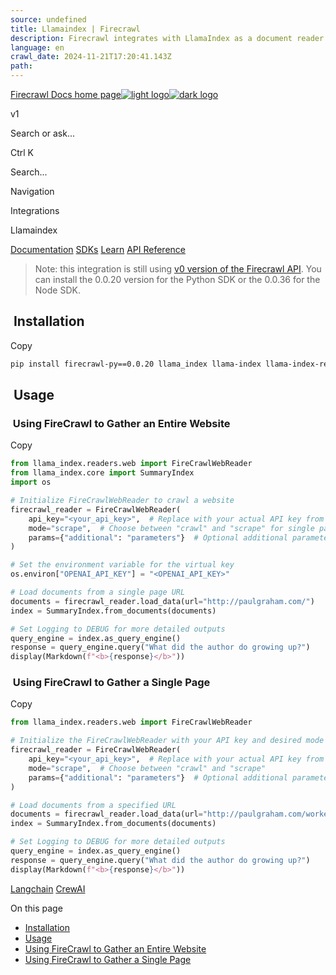 ```yaml
---
source: undefined
title: Llamaindex | Firecrawl
description: Firecrawl integrates with LlamaIndex as a document reader.
language: en
crawl_date: 2024-11-21T17:20:41.143Z
path: 
---
```


[Firecrawl Docs home page![light logo](https://mintlify.s3-us-west-1.amazonaws.com/firecrawl/logo/light.svg)![dark logo](https://mintlify.s3-us-west-1.amazonaws.com/firecrawl/logo/dark.svg)](https://firecrawl.dev)

v1

Search or ask...

Ctrl K

Search...

Navigation

Integrations

Llamaindex

[Documentation](/introduction) [SDKs](/sdks/overview) [Learn](https://www.firecrawl.dev/blog/category/tutorials) [API Reference](/api-reference/introduction)

> Note: this integration is still using [v0 version of the Firecrawl API](/v0/introduction). You can install the 0.0.20 version for the Python SDK or the 0.0.36 for the Node SDK.

## [​](\#installation)  Installation

Copy

```bash
pip install firecrawl-py==0.0.20 llama_index llama-index llama-index-readers-web

```

## [​](\#usage)  Usage

### [​](\#using-firecrawl-to-gather-an-entire-website)  Using FireCrawl to Gather an Entire Website

Copy

```python
from llama_index.readers.web import FireCrawlWebReader
from llama_index.core import SummaryIndex
import os

# Initialize FireCrawlWebReader to crawl a website
firecrawl_reader = FireCrawlWebReader(
    api_key="<your_api_key>",  # Replace with your actual API key from https://www.firecrawl.dev/
    mode="scrape",  # Choose between "crawl" and "scrape" for single page scraping
    params={"additional": "parameters"}  # Optional additional parameters
)

# Set the environment variable for the virtual key
os.environ["OPENAI_API_KEY"] = "<OPENAI_API_KEY>"

# Load documents from a single page URL
documents = firecrawl_reader.load_data(url="http://paulgraham.com/")
index = SummaryIndex.from_documents(documents)

# Set Logging to DEBUG for more detailed outputs
query_engine = index.as_query_engine()
response = query_engine.query("What did the author do growing up?")
display(Markdown(f"<b>{response}</b>"))

```

### [​](\#using-firecrawl-to-gather-a-single-page)  Using FireCrawl to Gather a Single Page

Copy

```python
from llama_index.readers.web import FireCrawlWebReader

# Initialize the FireCrawlWebReader with your API key and desired mode
firecrawl_reader = FireCrawlWebReader(
    api_key="<your_api_key>",  # Replace with your actual API key from https://www.firecrawl.dev/
    mode="scrape",  # Choose between "crawl" and "scrape"
    params={"additional": "parameters"}  # Optional additional parameters
)

# Load documents from a specified URL
documents = firecrawl_reader.load_data(url="http://paulgraham.com/worked.html")
index = SummaryIndex.from_documents(documents)

# Set Logging to DEBUG for more detailed outputs
query_engine = index.as_query_engine()
response = query_engine.query("What did the author do growing up?")
display(Markdown(f"<b>{response}</b>"))

```

[Langchain](/integrations/langchain) [CrewAI](/integrations/crewai)

On this page

- [Installation](#installation)
- [Usage](#usage)
- [Using FireCrawl to Gather an Entire Website](#using-firecrawl-to-gather-an-entire-website)
- [Using FireCrawl to Gather a Single Page](#using-firecrawl-to-gather-a-single-page)

